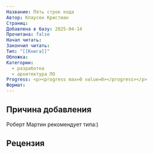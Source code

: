 ```yaml
---
Название: Пять строк кода
Автор: Клаусен Кристиан
Страниц: 
Добавлена в базу: 2025-04-14
Прочитана: false
Начал читать: 
Закончил читать: 
Тип: "[[Книга]]"
Обложка: 
Категории:
  - разработка
  - архитектура ПО
Progress: <p><progress max=0 value=0></progress></p>
Формат:
---
```

## Причина добавления

Роберт Мартин рекомендует типа:)

## Рецензия
